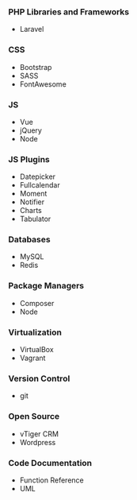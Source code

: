 ### PHP Libraries and Frameworks
* Laravel

### CSS
* Bootstrap
* SASS
* FontAwesome

### JS
* Vue
* jQuery
* Node

### JS Plugins
* Datepicker
* Fullcalendar
* Moment
* Notifier
* Charts
* Tabulator

### Databases
* MySQL
* Redis

### Package Managers
* Composer
* Node

### Virtualization
* VirtualBox
* Vagrant

### Version Control
* git

### Open Source
* vTiger CRM
* Wordpress

### Code Documentation
* Function Reference
* UML
